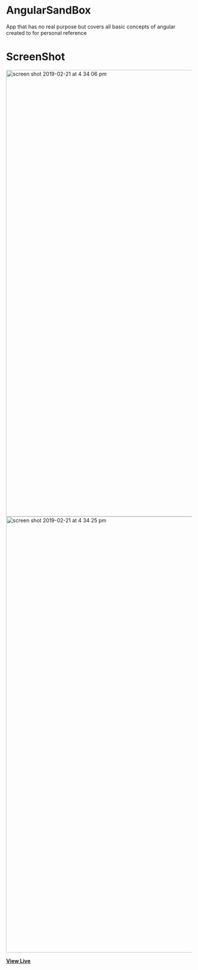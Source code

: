 # AngularSandBox

App that has no real purpose but covers all basic concepts of angular created to for personal reference

# ScreenShot

<img width="1210" alt="screen shot 2019-02-21 at 4 34 06 pm" src="https://user-images.githubusercontent.com/28902787/53211662-e31bfd00-35f6-11e9-9f8c-2f8c246de86c.png">
<img width="1182" alt="screen shot 2019-02-21 at 4 34 25 pm" src="https://user-images.githubusercontent.com/28902787/53211665-e616ed80-35f6-11e9-9fdf-037ca734f271.png">

**[View Live](http://fivedayforecasts.surge.sh/)**
